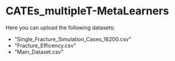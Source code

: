 # CATEs_multipleT-MetaLearners

Here you can upload the following datasets:
- "Single_Fracture_Simulation_Cases_16200.csv"
- "Fracture_Efficency.csv"
- "Main_Dataset.csv"

